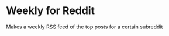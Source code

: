 Weekly for Reddit
=================

Makes a weekly RSS feed of the top posts for a certain subreddit
